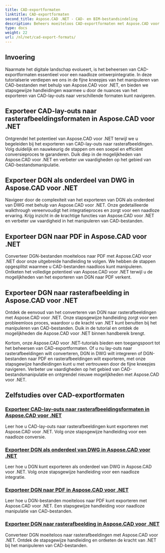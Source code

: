 ```yaml
---
title: CAD-exportformaten
linktitle: CAD-exportformaten
second_title: Aspose.CAD .NET - CAD- en BIM-bestandsindeling
description: Beheers moeiteloos CAD-exportformaten met Aspose.CAD voor .NET. Leer CAD-lay-outs converteren, DGN-bestanden naar PDF exporteren en afbeeldingen rasteren via tutorials.
type: docs
weight: 22
url: /nl/net/cad-export-formats/
---
```


## Invoering

Naarmate het digitale landschap evolueert, is het beheersen van CAD-exportformaten essentieel voor een naadloze ontwerpintegratie. In deze tutorialserie verdiepen we ons in de fijne kneepjes van het manipuleren van CAD-bestanden met behulp van Aspose.CAD voor .NET, en bieden we stapsgewijze handleidingen waarmee u door de nuances van het exporteren van CAD-lay-outs naar verschillende formaten kunt navigeren.

## Exporteer CAD-lay-outs naar rasterafbeeldingsformaten in Aspose.CAD voor .NET

Ontgrendel het potentieel van Aspose.CAD voor .NET terwijl we u begeleiden bij het exporteren van CAD-lay-outs naar rasterafbeeldingen. Volg duidelijk en nauwkeurig de stappen om een soepel en efficiënt conversieproces te garanderen. Duik diep in de mogelijkheden van Aspose.CAD voor .NET en verbeter uw vaardigheden op het gebied van CAD-bestandsmanipulatie.

## Exporteer DGN als onderdeel van DWG in Aspose.CAD voor .NET

Navigeer door de complexiteit van het exporteren van DGN als onderdeel van DWG met behulp van Aspose.CAD voor .NET. Onze gedetailleerde walkthrough vereenvoudigt het integratieproces en zorgt voor een naadloze ervaring. Krijg inzicht in de krachtige functies van Aspose.CAD voor .NET en verbeter uw vaardigheid in het manipuleren van CAD-bestanden.

## Exporteer DGN naar PDF in Aspose.CAD voor .NET

Converteer DGN-bestanden moeiteloos naar PDF met Aspose.CAD voor .NET door onze uitgebreide handleiding te volgen. We hebben de stappen opgesplitst waarmee u CAD-bestanden naadloos kunt manipuleren. Ontketen het volledige potentieel van Aspose.CAD voor .NET terwijl u de mogelijkheden van het exporteren van DGN naar PDF verkent.

## Exporteer DGN naar rasterafbeelding in Aspose.CAD voor .NET

Ontdek de eenvoud van het converteren van DGN naar rasterafbeeldingen met Aspose.CAD voor .NET. Onze stapsgewijze handleiding zorgt voor een probleemloos proces, waardoor u de kracht van .NET kunt benutten bij het manipuleren van CAD-bestanden. Duik in de tutorial en ontdek de mogelijkheden die Aspose.CAD voor .NET binnen handbereik brengt.

Kortom, onze Aspose.CAD voor .NET-tutorials bieden een toegangspoort tot het beheersen van CAD-exportformaten. Of u nu lay-outs naar rasterafbeeldingen wilt converteren, DGN in DWG wilt integreren of DGN-bestanden naar PDF en rasterafbeeldingen wilt exporteren, met onze stapsgewijze handleidingen kunt u met vertrouwen door de fijne kneepjes navigeren. Verbeter uw vaardigheden op het gebied van CAD-bestandsmanipulatie en ontgrendel nieuwe mogelijkheden met Aspose.CAD voor .NET.
## Zelfstudies over CAD-exportformaten
### [Exporteer CAD-lay-outs naar rasterafbeeldingsformaten in Aspose.CAD voor .NET](./export-cad-layouts-to-raster-image-formats/)
Leer hoe u CAD-lay-outs naar rasterafbeeldingen kunt exporteren met Aspose.CAD voor .NET. Volg onze stapsgewijze handleiding voor een naadloze conversie.
### [Exporteer DGN als onderdeel van DWG in Aspose.CAD voor .NET](./export-dgn-as-part-of-dwg/)
Leer hoe u DGN kunt exporteren als onderdeel van DWG in Aspose.CAD voor .NET. Volg onze stapsgewijze handleiding voor een naadloze integratie.
### [Exporteer DGN naar PDF in Aspose.CAD voor .NET](./export-dgn-to-pdf/)
Leer hoe u DGN-bestanden moeiteloos naar PDF kunt exporteren met Aspose.CAD voor .NET. Een stapsgewijze handleiding voor naadloze manipulatie van CAD-bestanden.
### [Exporteer DGN naar rasterafbeelding in Aspose.CAD voor .NET](./export-dgn-to-raster-image/)
Converteer DGN moeiteloos naar rasterafbeeldingen met Aspose.CAD voor .NET. Ontdek de stapsgewijze handleiding en ontketen de kracht van .NET bij het manipuleren van CAD-bestanden.